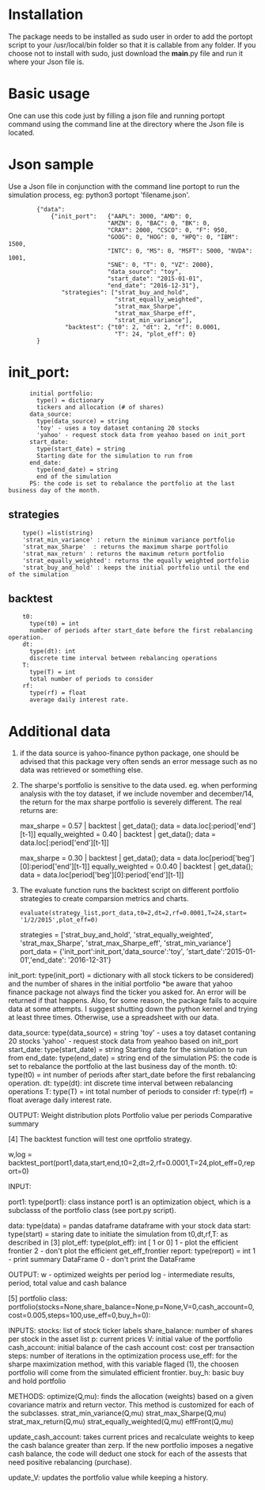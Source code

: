 # Installation
The package needs to be installed as sudo user in order to add the portopt script to your /usr/local/bin folder so that it is callable from any folder. If you choose not to install with sudo, just download the __main__.py file and run it where your Json file is.


# Basic usage
One can use this code just by filling a json file and running portopt command using the command line at the directory where the Json file is located.

# Json sample
Use a Json file in conjunction with the command line portopt to run the simulation process, eg: python3 portopt 'filename.json'.

            {"data":
                {"init_port":   {"AAPL": 3000, "AMD": 0,
                                "AMZN": 0, "BAC": 0, "BK": 0,
                                "CRAY": 2000, "CSCO": 0, "F": 950,
                                "GOOG": 0, "HOG": 0, "HPQ": 0, "IBM": 1500,
                                "INTC": 0, "MS": 0, "MSFT": 5000, "NVDA": 1001,
                                "SNE": 0, "T": 0, "VZ": 2000},
                                "data_source": "toy",
                                "start_date": "2015-01-01",
                                "end_date": "2016-12-31"},
                   "strategies": ["strat_buy_and_hold",
                                  "strat_equally_weighted",
                                  "strat_max_Sharpe",
                                  "strat_max_Sharpe_eff",
                                  "strat_min_variance"],
                    "backtest": {"t0": 2, "dt": 2, "rf": 0.0001,
                                  "T": 24, "plot_eff": 0}
            }
  
# init_port:  
          initial portfolio:
            type() = dictionary
            tickers and allocation (# of shares)
          data_source:
            type(data_source) = string
            'toy' - uses a toy dataset contaning 20 stocks
            'yahoo' - request stock data from yeahoo based on init_port
          start_date:
            type(start_date) = string
            Starting date for the simulation to run from
          end_date:
            type(end_date) = string
            end of the simulation
          PS: the code is set to rebalance the portfolio at the last business day of the month.

##   strategies
        type() =list(string)
        'strat_min_variance' : return the minimum variance portfolio
        'strat_max_Sharpe'  : returns the maximum sharpe portfolio
        'strat_max_return' : returns the maximum return portfolio
        'strat_equally_weighted': returns the equally weighted portfolio
        'strat_buy_and_hold' : keeps the initial portfolio until the end of the simulation

##   backtest
        t0:
          type(t0) = int
          number of periods after start_date before the first rebalancing operation.
        dt:
          type(dt): int
          discrete time interval between rebalancing operations
        T:
          type(T) = int
          total number of periods to consider
        rf:
          type(rf) = float
          average daily interest rate.

 
# Additional data

1. if the data source is yahoo-finance python package, one should be advised that this package
very often sends an error message such as no data was retrieved or something else.

2. The sharpe's portfolio is sensitive to the data used. eg. when performing analysis with the toy dataset, if we include november and december/14, the return for the max sharpe portfolio is severely different. The real returns are:

    max_sharpe = 0.57 | backtest | get_data(); data = data.loc[:period['end'][t-1]]
    equally_weighted = 0.40 | backtest | get_data(); data = data.loc[:period['end'][t-1]]

    max_sharpe = 0.30 | backtest | get_data(); data = data.loc[period['beg'][0]:period['end'][t-1]]
    equally_weighted = 0.0.40 | backtest | get_data(); data = data.loc[period['beg'][0]:period['end'][t-1]]

3.  The evaluate function runs the backtest script on different portfolio strategies to create comparsion metrics and 
    charts.

    `evaluate(strategy_list,port_data,t0=2,dt=2,rf=0.0001,T=24,start= '1/2/2015',plot_eff=0)`

    strategies = ['strat_buy_and_hold',
                  'strat_equally_weighted',
                  'strat_max_Sharpe',
                  'strat_max_Sharpe_eff',
                  'strat_min_variance']
    port_data = {'init_port':init_port,'data_source':'toy',
   'start_date':'2015-01-01','end_date': '2016-12-31'}

  init_port:
    type(init_port) = dictionary with all stock tickers to be considered) and the number of shares in the initial 
    portfolio
    *be aware that yahoo finance package not always find the ticker you asked for. An error will be returned if that happens. Also, for some reason, the package fails to acquire data at some attempts. I suggest shutting down the python kernel and trying at least three times. Otherwise, use a spreadsheet with our data.

  data_source:
    type(data_source) = string
    'toy' - uses a toy dataset contaning 20 stocks
    'yahoo' - request stock data from yeahoo based on init_port
  start_date:
    type(start_date) = string
    Starting date for the simulation to run from
  end_date:
    type(end_date) = string
    end of the simulation
  PS: the code is set to rebalance the portfolio at the last business day of the month.
t0:
  type(t0) = int
  number of periods after start_date before the first rebalancing operation.
dt:
  type(dt): int
  discrete time interval between rebalancing operations
T:
  type(T) = int
  total number of periods to consider
rf:
  type(rf) = float
  average daily interest rate.

OUTPUT:
  Weight distribution plots
  Portfolio value per periods
  Comparative summary

[4] The backtest function will test one oprtfolio strategy.

w,log = backtest_port(port1,data,start,end,t0=2,dt=2,rf=0.0001,T=24,plot_eff=0,report=0)

INPUT:

  port1:
    type(port1): class instance
    port1 is an optimization object, which is a subclasss of the portfolio class (see port.py script).

  data:
    type(data) = pandas dataframe
    dataframe with your stock data
  start:
    type(start) = staring
    date to initiate the simulation from
  t0,dt,rf,T:
    as described in [3]
  plot_eff:
    type(plot_eff): int [ 1 or 0]
    1 - plot the efficient frontier
    2 - don't plot the efficient get_eff_frontier
  report:
    type(report) = int
    1 - print summary DataFrame
    0 - don't print the DataFrame

OUTPUT:
  w - optimized weights per period
  log - intermediate results, period, total value and cash balance

[5] portfolio class:
portfolio(stocks=None,share_balance=None,p=None,V=0,cash_account=0,cost=0.005,steps=100,use_eff=0,buy_h=0):

INPUTS:
  stocks: list of stock ticker labels
    share_balance: number of shares per stock in the asset list
  p: current prices
  V: initial value of the portfolio
  cash_account: initial balance of the cash account
  cost: cost per transaction
  steps: number of iterations in the optimization       process
  use_eff: for the sharpe maximization method, with this variable flaged (1), the choosen portfolio will come from the simulated efficient frontier.
  buy_h: basic buy and hold portfolio

METHODS:
  optimize(Q,mu): finds the allocation (weights) based on a given covariance matrix and return vector. This method is customized for each of the subclasses.
    strat_min_variance(Q,mu)
    strat_max_Sharpe(Q,mu)
    strat_max_return(Q,mu)
    strat_equally_weighted(Q,mu)
    effFront(Q,mu)

  update_cash_account: takes current prices and recalculate weights to keep the cash balance greater than zerp. If the new portfolio imposes a
  negative cash balance, the code will deduct one stock for each of the assests that need positive rebalancing (purchase).

  update_V: updates the portfolio value while keeping a history.
